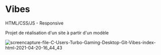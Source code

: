 # Vibes

HTML/CSS/JS - Responsive

Projet de réalisation d'un site à partir d'un modèle 
 
![screencapture-file-C-Users-Turbo-Gaming-Desktop-Git-Vibes-index-html-2021-04-20-16_44_43](https://user-images.githubusercontent.com/77323180/115416267-ea032200-a1f7-11eb-81b0-883eb84e4fe4.png)

